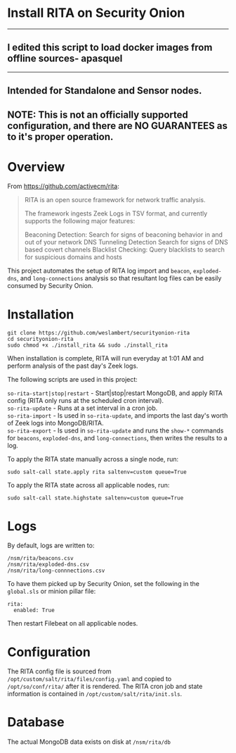 # Install RITA on Security Onion
----------------------------------------------------------------------
## I edited this script to load docker images from offline sources- apasquel
----------------------------------------------------------------------

## Intended for Standalone and Sensor nodes.
## NOTE: This is not an officially supported configuration, and there are NO GUARANTEES as to it's proper operation.

# Overview

From https://github.com/activecm/rita: 
> RITA is an open source framework for network traffic analysis.
>
> The framework ingests Zeek Logs in TSV format, and currently supports the following major features:
>
> Beaconing Detection: Search for signs of beaconing behavior in and out of your network
> DNS Tunneling Detection Search for signs of DNS based covert channels
> Blacklist Checking: Query blacklists to search for suspicious domains and hosts

This project automates the setup of RITA log import and `beacon`, `exploded-dns`, and `long-connections` analysis so that resultant log files can be easily consumed by Security Onion.

# Installation
```
git clone https://github.com/weslambert/securityonion-rita
cd securityonion-rita
sudo chmod +x ./install_rita && sudo ./install_rita
```

When installation is complete, RITA will run everyday at 1:01 AM and perform analysis of the past day's Zeek logs.

The following scripts are used in this project:

`so-rita-start|stop|restart` - Start|stop|restart MongoDB, and apply RITA config (RITA only runs at the scheduled cron interval).  
`so-rita-update` - Runs at a set interval in a cron job.  
`so-rita-import` - Is used in `so-rita-update`, and imports the last day's worth of Zeek logs into MongoDB/RITA.   
`so-rita-export` - Is used in `so-rita-update` and runs the `show-*` commands for `beacons`, `exploded-dns`, and `long-connections`, then writes the results to a log.   

To apply the RITA state manually across a single node, run:

`sudo salt-call state.apply rita saltenv=custom queue=True`

To apply the RITA state across all applicable nodes, run:

`sudo salt-call state.highstate saltenv=custom queue=True`


# Logs
By default, logs are written to:

`/nsm/rita/beacons.csv`   
`/nsm/rita/exploded-dns.csv`   
`/nsm/rita/long-connnections.csv`     

To have them picked up by Security Onion, set the following in the `global.sls` or minion pillar file:

```
rita:
  enabled: True
```

Then restart Filebeat on all applicable nodes.

# Configuration
The RITA config file is sourced from `/opt/custom/salt/rita/files/config.yaml` and copied to `/opt/so/conf/rita/` after it is rendered.
The RITA cron job and state information is contained in `/opt/custom/salt/rita/init.sls`.

# Database
The actual MongoDB data exists on disk at `/nsm/rita/db`
